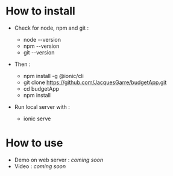 
# How to install
 - Check for node, npm and git :
	 - node --version
	 - npm --version
	 - git --version

 - Then : 
	 - npm install -g @ionic/cli
	 - git clone https://github.com/JacquesGarre/budgetApp.git
	 - cd budgetApp
	 - npm install

 - Run local server with : 
	 - ionic serve


# How to use

 - Demo on web server : *coming soon*
 - Video : *coming soon*
